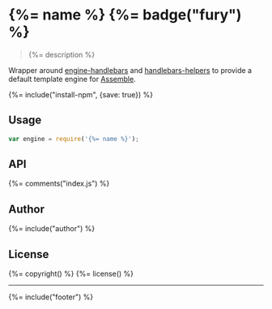 # {%= name %} {%= badge("fury") %}

> {%= description %}

Wrapper around [engine-handlebars] and [handlebars-helpers] to provide a default template engine for [Assemble].

{%= include("install-npm", {save: true}) %}

## Usage

```js
var engine = require('{%= name %}');
```

## API
{%= comments("index.js") %}

## Author
{%= include("author") %}

## License
{%= copyright() %}
{%= license() %}

***

{%= include("footer") %}

[delims]: https://github.com/jonschlinkert/delims "template delimiters"
[engine-handlebars]: https://github.com/jonschlinkert/engine-handlebars
[handlebars-helpers]: https://github.com/assemble/handlebars-helpers
[Assemble]: http://assemble.io